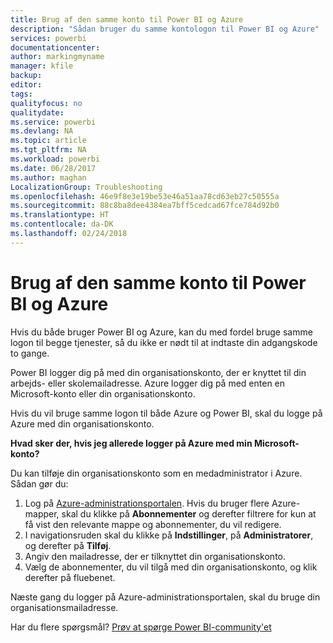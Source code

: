 ```yaml
---
title: Brug af den samme konto til Power BI og Azure
description: "Sådan bruger du samme kontologon til Power BI og Azure"
services: powerbi
documentationcenter: 
author: markingmyname
manager: kfile
backup: 
editor: 
tags: 
qualityfocus: no
qualitydate: 
ms.service: powerbi
ms.devlang: NA
ms.topic: article
ms.tgt_pltfrm: NA
ms.workload: powerbi
ms.date: 06/28/2017
ms.author: maghan
LocalizationGroup: Troubleshooting
ms.openlocfilehash: 46e9f8e3e19be53e46a51aa78cd63eb27c50555a
ms.sourcegitcommit: 88c8ba8dee4384ea7bff5cedcad67fce784d92b0
ms.translationtype: HT
ms.contentlocale: da-DK
ms.lasthandoff: 02/24/2018
---
```

# <a name="using-the-same-account-for-power-bi-and-azure"></a>Brug af den samme konto til Power BI og Azure
Hvis du både bruger Power BI og Azure, kan du med fordel bruge samme logon til begge tjenester, så du ikke er nødt til at indtaste din adgangskode to gange.

Power BI logger dig på med din organisationskonto, der er knyttet til din arbejds- eller skolemailadresse.  Azure logger dig på med enten en Microsoft-konto eller din organisationskonto.

Hvis du vil bruge samme logon til både Azure og Power BI, skal du logge på Azure med din organisationskonto.

**Hvad sker der, hvis jeg allerede logger på Azure med min Microsoft-konto?**

Du kan tilføje din organisationskonto som en medadministrator i Azure.  Sådan gør du:

1. Log på [Azure-administrationsportalen](http://manage.windowsazure.com/). Hvis du bruger flere Azure-mapper, skal du klikke på **Abonnementer** og derefter filtrere for kun at få vist den relevante mappe og abonnementer, du vil redigere.
2. I navigationsruden skal du klikke på **Indstillinger**, på **Administratorer**, og derefter på **Tilføj**.
3. Angiv den mailadresse, der er tilknyttet din organisationskonto.
4. Vælg de abonnementer, du vil tilgå med din organisationskonto, og klik derefter på fluebenet.

Næste gang du logger på Azure-administrationsportalen, skal du bruge din organisationsmailadresse.

Har du flere spørgsmål? [Prøv at spørge Power BI-community'et](http://community.powerbi.com/)

